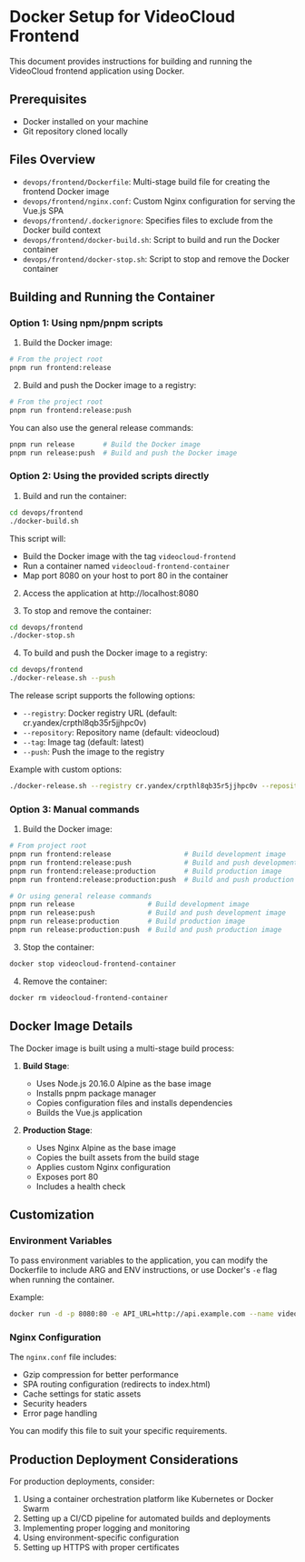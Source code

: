 # Docker Setup for VideoCloud Frontend

This document provides instructions for building and running the VideoCloud frontend application using Docker.

## Prerequisites

- Docker installed on your machine
- Git repository cloned locally

## Files Overview

- `devops/frontend/Dockerfile`: Multi-stage build file for creating the frontend Docker image
- `devops/frontend/nginx.conf`: Custom Nginx configuration for serving the Vue.js SPA
- `devops/frontend/.dockerignore`: Specifies files to exclude from the Docker build context
- `devops/frontend/docker-build.sh`: Script to build and run the Docker container
- `devops/frontend/docker-stop.sh`: Script to stop and remove the Docker container

## Building and Running the Container

### Option 1: Using npm/pnpm scripts

1. Build the Docker image:

```bash
# From the project root
pnpm run frontend:release
```

2. Build and push the Docker image to a registry:

```bash
# From the project root
pnpm run frontend:release:push
```

You can also use the general release commands:

```bash
pnpm run release       # Build the Docker image
pnpm run release:push  # Build and push the Docker image
```

### Option 2: Using the provided scripts directly

1. Build and run the container:

```bash
cd devops/frontend
./docker-build.sh
```

This script will:
- Build the Docker image with the tag `videocloud-frontend`
- Run a container named `videocloud-frontend-container`
- Map port 8080 on your host to port 80 in the container

2. Access the application at http://localhost:8080

3. To stop and remove the container:

```bash
cd devops/frontend
./docker-stop.sh
```

4. To build and push the Docker image to a registry:

```bash
cd devops/frontend
./docker-release.sh --push
```

The release script supports the following options:
- `--registry`: Docker registry URL (default: cr.yandex/crpthl8qb35r5jjhpc0v)
- `--repository`: Repository name (default: videocloud)
- `--tag`: Image tag (default: latest)
- `--push`: Push the image to the registry

Example with custom options:
```bash
./docker-release.sh --registry cr.yandex/crpthl8qb35r5jjhpc0v --repository videocloud --tag v1.0.0 --push
```

### Option 3: Manual commands

1. Build the Docker image:

```bash
# From project root
pnpm run frontend:release                  # Build development image
pnpm run frontend:release:push             # Build and push development image
pnpm run frontend:release:production       # Build production image
pnpm run frontend:release:production:push  # Build and push production image

# Or using general release commands
pnpm run release                  # Build development image
pnpm run release:push             # Build and push development image
pnpm run release:production       # Build production image
pnpm run release:production:push  # Build and push production image
```

3. Stop the container:

```bash
docker stop videocloud-frontend-container
```

4. Remove the container:

```bash
docker rm videocloud-frontend-container
```

## Docker Image Details

The Docker image is built using a multi-stage build process:

1. **Build Stage**:
   - Uses Node.js 20.16.0 Alpine as the base image
   - Installs pnpm package manager
   - Copies configuration files and installs dependencies
   - Builds the Vue.js application

2. **Production Stage**:
   - Uses Nginx Alpine as the base image
   - Copies the built assets from the build stage
   - Applies custom Nginx configuration
   - Exposes port 80
   - Includes a health check

## Customization

### Environment Variables

To pass environment variables to the application, you can modify the Dockerfile to include ARG and ENV instructions, or use Docker's `-e` flag when running the container.

Example:

```bash
docker run -d -p 8080:80 -e API_URL=http://api.example.com --name videocloud-frontend-container videocloud-frontend
```

### Nginx Configuration

The `nginx.conf` file includes:
- Gzip compression for better performance
- SPA routing configuration (redirects to index.html)
- Cache settings for static assets
- Security headers
- Error page handling

You can modify this file to suit your specific requirements.

## Production Deployment Considerations

For production deployments, consider:

1. Using a container orchestration platform like Kubernetes or Docker Swarm
2. Setting up a CI/CD pipeline for automated builds and deployments
3. Implementing proper logging and monitoring
4. Using environment-specific configuration
5. Setting up HTTPS with proper certificates
